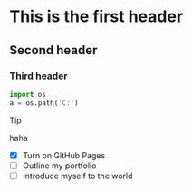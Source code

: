 # This is the first header
## Second header
### Third header

```python
import os
a = os.path('C:')
```

>[!TIP]
haha
>

- [x] Turn on GitHub Pages
- [ ] Outline my portfolio
- [ ] Introduce myself to the world
